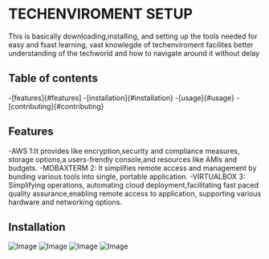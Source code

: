 # TECHENVIROMENT SETUP

This is basically  downloading,installing, and setting up the tools needed for easy and fsast learning, vast knowlegde of techenviroment
facilites better understanding of the techworld and how to navigate around it without delay

## Table of contents
-[features]{#features]
-[installation]{#installation}
-[usage]{#usage}
-[contributing]{#contributing}

## Features

-AWS 1:It provides like encryption,security and compliance measures, storage options,a users-frendly console,and resources like AMIs and budgets.
-MOBAXTERM 2: It simplifies remote access and management by bunding various tools into single, portable application.
-VIRTUALBOX 3: Simplifying operations, automating cloud deployment,facilitating fast paced quality assurance,enabling remote access to application,
supporting various hardware and networking options.

## Installation
![Image](https://github.com/user-attachments/assets/29d63b28-5a23-4dcc-8b02-564d15580858)
![Image](https://github.com/user-attachments/assets/954ff3e9-9245-497b-b078-ab628fff3a44)
![Image](https://github.com/user-attachments/assets/06de0109-03b3-4c60-a5f1-a7cb28ea830c)
![Image](https://github.com/user-attachments/assets/ea426c28-7acd-43ae-a968-9e8754d9009d)
